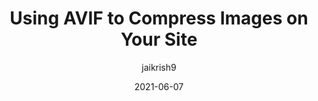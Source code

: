 ---
author: jaikrish9
# coauthor:
date: 2021-06-07
publisher: chromiumdev
tags:
  - performance
  - images
  - compression
target_url: https://web.dev/compress-images-avif/
title: Using AVIF to Compress Images on Your Site
---